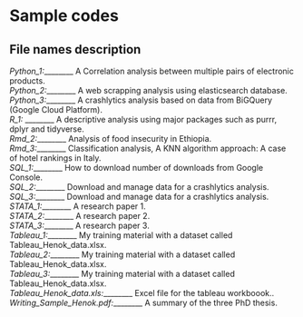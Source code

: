 # Sample codes
## File names description

*Python_1:*________ A Correlation analysis between multiple pairs of electronic products.<br />
*Python_2:*________    A web scrapping analysis using elasticsearch database.<br />
*Python_3:*________     A crashlytics analysis based on data from BiGQuery (Google Cloud Platform).<br />
*R_1:* ________         A descriptive analysis using major packages such as purrr, dplyr and tidyverse.<br />
*Rmd_2:*________        Analysis of food insecurity in Ethiopia.<br />
*Rmd_3:*________        Classification analysis, A KNN algorithm approach: A case of hotel rankings in Italy.<br />
*SQL_1:*________        How to download number of downloads from Google Console.<br />
*SQL_2:*________       Download and manage data for a crashlytics analysis.<br />
*SQL_3:*________        Download and manage data for a crashlytics analysis.<br />
*STATA_1:*________      A research paper 1.<br />
*STATA_2:*________      A research paper 2.<br />
*STATA_3:*________      A research paper 3.<br />
*Tableau_1:*________    My training material with a dataset called Tableau_Henok_data.xlsx.<br />
*Tableau_2:*________    My training material with a dataset called Tableau_Henok_data.xlsx.<br />
*Tableau_3:*________    My training material with a dataset called Tableau_Henok_data.xlsx.<br />
*Tableau_Henok_data.xls:*________ Excel file for the tableau workboook..<br />
*Writing_Sample_Henok.pdf:*________ A summary of the three PhD thesis.<br />
